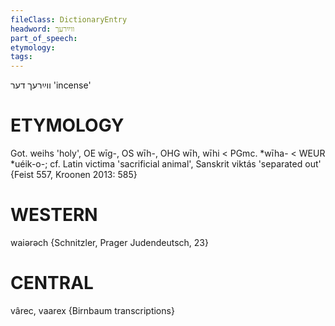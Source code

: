 ```yaml
---
fileClass: DictionaryEntry
headword: ווײַרעך
part_of_speech: 
etymology: 
tags: 
---
```

ווײַרעך
דער
'incense'

ETYMOLOGY
===========
Got. weihs 'holy', OE wīg-, OS wīh-, OHG wīh, wīhi < PGmc. *wīha- < WEUR *uéik-o-; cf. Latin victima 'sacrificial animal', Sanskrit viktás 'separated out'
{Feist 557, Kroonen 2013: 585}

WESTERN
========

waiərəch {Schnitzler, Prager Judendeutsch, 23}

CENTRAL
========

vârec, vaarex {Birnbaum transcriptions}